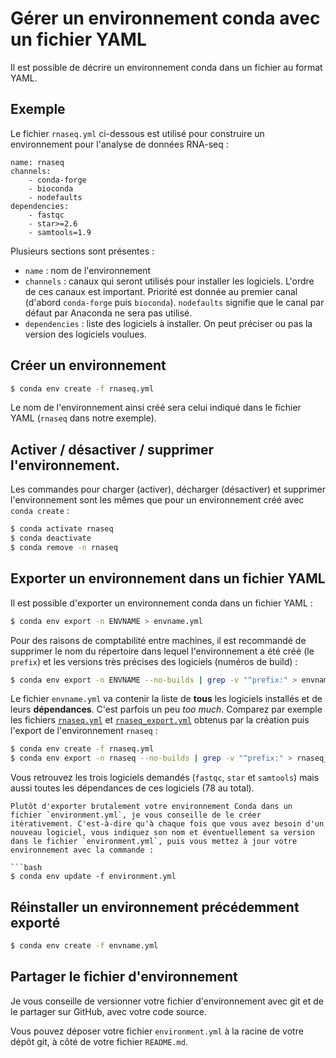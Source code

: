 # Gérer un environnement conda avec un fichier YAML

Il est possible de décrire un environnement conda dans un fichier au format YAML.

## Exemple

Le fichier `rnaseq.yml` ci-dessous est utilisé pour construire un environnement pour l'analyse de données RNA-seq :

```
name: rnaseq
channels:
    - conda-forge
    - bioconda
    - nodefaults
dependencies:
    - fastqc
    - star>=2.6
    - samtools=1.9
```

Plusieurs sections sont présentes :

- `name` : nom de l'environnement
- `channels` : canaux qui seront utilisés pour installer les logiciels. L'ordre de ces canaux est important. Priorité est donnée au premier canal (d'abord `conda-forge` puis `bioconda`). `nodefaults` signifie que le canal par défaut par Anaconda ne sera pas utilisé.
- `dependencies` : liste des logiciels à installer. On peut préciser ou pas la version des logiciels voulues.


## Créer un environnement

```bash
$ conda env create -f rnaseq.yml
```

Le nom de l'environnement ainsi créé sera celui indiqué dans le fichier YAML (`rnaseq` dans notre exemple).

## Activer / désactiver / supprimer l'environnement.

Les commandes pour charger (activer), décharger (désactiver) et supprimer l'environnement sont les mêmes que pour un environnement créé avec `conda create` :

```bash
$ conda activate rnaseq
$ conda deactivate
$ conda remove -n rnaseq
```


## Exporter un environnement dans un fichier YAML

Il est possible d'exporter un environnement conda dans un fichier YAML :

```bash
$ conda env export -n ENVNAME > envname.yml
```

Pour des raisons de comptabilité entre machines, il est recommandé de supprimer le nom du répertoire dans lequel l'environnement a été créé (le `prefix`) et les versions très précises des logiciels (numéros de build) : 

```bash
$ conda env export -n ENVNAME --no-builds | grep -v "^prefix:" > envname.yml
```

Le fichier `envname.yml` va contenir la liste de **tous** les logiciels installés et de leurs **dépendances**. C'est parfois un peu *too much*.
Comparez par exemple les fichiers [`rnaseq.yml`](https://raw.githubusercontent.com/pierrepo/env-logiciels-bioinfo/main/cours/rnaseq.yml) et [`rnaseq_export.yml`](https://raw.githubusercontent.com/pierrepo/env-logiciels-bioinfo/main/cours/rnaseq_export.yml) obtenus par la création puis l'export de l'environnement `rnaseq` :


```bash
$ conda env create -f rnaseq.yml
$ conda env export -n rnaseq --no-builds | grep -v "^prefix:" > rnaseq_export.yml
```

Vous retrouvez les trois logiciels demandés (`fastqc`, `star` et `samtools`) mais aussi toutes les dépendances de ces logiciels (78 au total).

```{tip}
Plutôt d'exporter brutalement votre environnement Conda dans un fichier `environment.yml`, je vous conseille de le créer itérativement. C'est-à-dire qu'à chaque fois que vous avez besoin d'un nouveau logiciel, vous indiquez son nom et éventuellement sa version dans le fichier `environment.yml`, puis vous mettez à jour votre environnement avec la commande :

```bash
$ conda env update -f environment.yml
```


## Réinstaller un environnement précédemment exporté

```bash
$ conda env create -f envname.yml
```


## Partager le fichier d'environnement

Je vous conseille de versionner votre fichier d'environnement avec git et de le partager sur GitHub, avec votre code source.

Vous pouvez déposer votre fichier `environment.yml` à la racine de votre dépôt git, à côté de votre fichier `README.md`.


